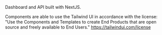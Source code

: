 Dashboard and API built with NextJS.

Components are able to use the Tailwind UI in accordance with the license:
"Use the Components and Templates to create End Products that are open source and freely available to End Users."
https://tailwindui.com/license

